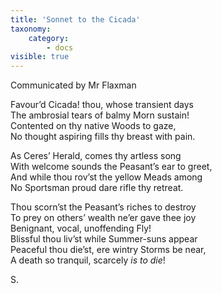 ```yaml
---
title: 'Sonnet to the Cicada'
taxonomy:
    category:
        - docs
visible: true
---
```


<div class="author">Communicated by Mr Flaxman</div>

Favour’d Cicada! thou, whose transient days  
The ambrosial tears of balmy Morn sustain!  
Contented on thy native Woods to gaze,  
No thought aspiring fills thy breast with pain.  

As Ceres’ Herald, comes thy artless song  
With welcome sounds the Peasant’s ear to greet,  
And while thou rov’st the yellow Meads among  
No Sportsman proud dare rifle thy retreat.  

Thou scorn’st the Peasant’s riches to destroy  
To prey on others’ wealth ne’er gave thee joy  
Benignant, vocal, unoffending Fly!  
Blissful thou liv’st while Summer-suns appear  
Peaceful thou die’st, ere wintry Storms be near,  
A death so tranquil, scarcely *is to die*!  

S.